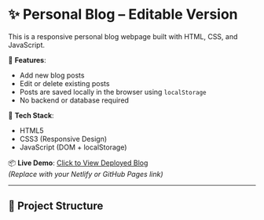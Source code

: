 # ✨ Personal Blog – Editable Version

This is a responsive personal blog webpage built with HTML, CSS, and JavaScript.

🧠 **Features**:
- Add new blog posts
- Edit or delete existing posts
- Posts are saved locally in the browser using `localStorage`
- No backend or database required

🚀 **Tech Stack**:
- HTML5
- CSS3 (Responsive Design)
- JavaScript (DOM + localStorage)

📦 **Live Demo**:
[Click to View Deployed Blog](https://gabrielanash.github.io/myKARUTHU/)  
*(Replace with your Netlify or GitHub Pages link)*

---

## 📁 Project Structure

